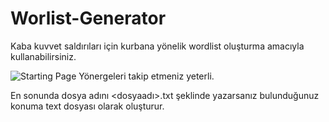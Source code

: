 # Worlist-Generator
Kaba kuvvet saldırıları için kurbana yönelik wordlist oluşturma amacıyla kullanabilirsiniz.

![Starting Page](https://user-images.githubusercontent.com/94756954/219878785-6fc12b59-fe52-4017-bae7-20f1b5593571.png)
 Yönergeleri takip etmeniz yeterli.
 
 En sonunda dosya adını <dosyaadı>.txt şeklinde yazarsanız bulunduğunuz konuma text dosyası olarak oluşturur.
 
